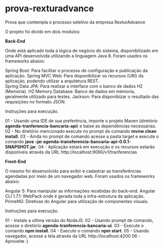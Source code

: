 # prova-rexturadvance
Prova que contempla o processo seletivo da empresa RexturAdvance

O projeto foi divido em dois modulos:

<b>Back-End</b>

Onde está aplicado toda a lógica de negócio do sistema, disponibilizado em uma API desenvolvida utilizando a linguagem Java 8.
Foram usados os frameworks abaixo:

Spring Boot: Para facilitar o processo de configuração e publicação da aplicação.
Spring MVC Web: Para disponibilizar os recursos (URI) da aplicação, podendo utilizar a arquitetura REST.  
Spring Data JPA: Para realizar a interface com o banco de dados H2 (Memória).
H2 Memory Database: Banco de dados em mémoria, geralmente utilizado para testes.
Jackson: Para disponibizar o resultado das requisições no formato JSON.

Instruções para execução.

01 - Usando uma IDE de sua preferência, importe o projeto Maven (diretório <b>agenda-tranferencia-bancaria-api</b>) e baixe as dependências necessárias.
02 - No diretório mencionado execute no prompt de comando <b>mvnw clean install</b>.
03 - Ainda no prompt de comando acesse a pasta target e execute o comando <b>java -jar agenda-transferencia-bancaria-api-0.0.1-SNAPSHOT.jar</b>.
04 - Aplicação estará em execução e os recursos estarão disponíveis através da URL http://localhost:9090/v1/tranferencias 

<b>Front-End</b>

O mesmo foi desenvolvido para exibir e cadastrar as transferências agendadas por meio de um navegador web.
Foram usados os frameworks abaixo:

Angular 5: Para manipular as informações recebidas do back-end.
Angular CLI 1.7.1: WebPack onde é gerada toda a infra-estrutura da aplicação. 
PrimeNG: Diretivas do Angular para utilização de componentes visuais.

Instruções para execução.

01 - Instale a ultima versão do NodeJS.
02 - Usando prompt de comando, acesse o diretório <b>agenda-tranferencia-bancaria-ui</b>.
03 - Execute o comando <b>npm install</b>.
04 - Execute o comando <b>npm start</b>.
05 - Usando navegador, acesse a tela através da URL http://localhost:4200
06 - Aproveite :)

